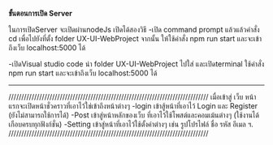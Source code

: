 ******ขั้นตอนการเปิด Server******

ในการเปิดServer จะเปิดผ่านnodeJs
เปิดได้สองวิธี 
-เปิด command prompt แล้วแล้วคำสั่ง cd เพื่อไปยังที่ตั้ง folder UX-UI-WebProject 
จากนั้น ให้ใช้คำสั่ง npm run start 
และจะเข้าถึงเว็บ localhost:5000 ได้

-เปิดVisual studio code  นำ folder UX-UI-WebProject ไปใส่ และเปิดterminal
ใช้คำสั่ง npm run start 
และจะเข้าถึงเว็บ localhost:5000 ได้

******
//////////////////////////////////////////////////////////////////////////////
เมื่อเข้าสู่ เว็บ หน้าแรกจะเปิดหน้าชั่วคราวที่เอาไว้ใช่เข้าถึงหน้าต่างๆ
-login เข้าสู้หน้าที่เอาไว้ Login และ Register (ยังไม่สามารถใช้การได้)
-Post เข้าสู่หน้าหลักของเว็บ ที่เอาไว้ใช้โพสต์และคอมเม้นต่างๆ (ใช้งานได้ เกือบครบทุกฟังก์ชั่น)
-Setting เข้าสู่หน้าที่เอาไว้ใช้ตั้งค่าต่างๆ เช่น รูปโปรไฟล์ ชื่อ รหัส อีเมล ฯ. 
//////////////////////////////////////////////////////////////////////////////